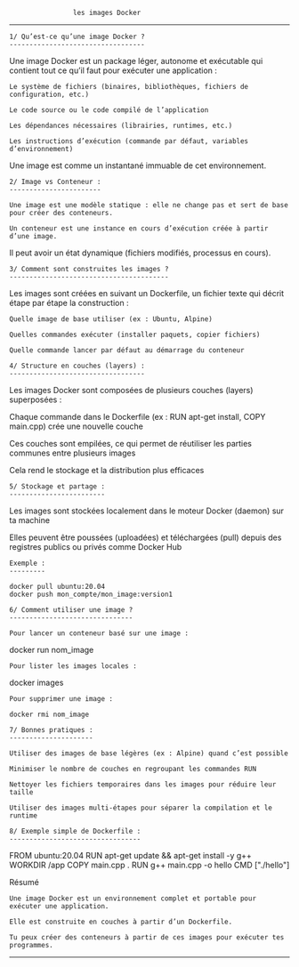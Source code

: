 					les images Docker
************************************************************************************************************************

	1/ Qu’est-ce qu’une image Docker ?
	----------------------------------

Une image Docker est un package léger, autonome et exécutable qui contient tout ce qu’il faut pour exécuter une application :

    Le système de fichiers (binaires, bibliothèques, fichiers de configuration, etc.)

    Le code source ou le code compilé de l’application

    Les dépendances nécessaires (librairies, runtimes, etc.)

    Les instructions d’exécution (commande par défaut, variables d’environnement)

Une image est comme un instantané immuable de cet environnement.

	2/ Image vs Conteneur :
	-----------------------

    Une image est une modèle statique : elle ne change pas et sert de base pour créer des conteneurs.

    Un conteneur est une instance en cours d’exécution créée à partir d’une image.
Il peut avoir un état dynamique (fichiers modifiés, processus en cours).

	3/ Comment sont construites les images ?
	----------------------------------------

Les images sont créées en suivant un Dockerfile, un fichier texte qui décrit étape par étape la construction :

    Quelle image de base utiliser (ex : Ubuntu, Alpine)

    Quelles commandes exécuter (installer paquets, copier fichiers)

    Quelle commande lancer par défaut au démarrage du conteneur

	4/ Structure en couches (layers) :
	----------------------------------

Les images Docker sont composées de plusieurs couches (layers) superposées :

Chaque commande dans le Dockerfile (ex : RUN apt-get install, COPY main.cpp) crée une nouvelle couche

Ces couches sont empilées, ce qui permet de réutiliser les parties communes entre plusieurs images

Cela rend le stockage et la distribution plus efficaces

	5/ Stockage et partage :
	------------------------

Les images sont stockées localement dans le moteur Docker (daemon) sur ta machine

Elles peuvent être poussées (uploadées) et téléchargées (pull) depuis des registres publics ou privés comme Docker Hub

    Exemple :
    ---------

    docker pull ubuntu:20.04
    docker push mon_compte/mon_image:version1

	6/ Comment utiliser une image ?
	-------------------------------

    Pour lancer un conteneur basé sur une image :

docker run nom_image

	Pour lister les images locales :

docker images

	Pour supprimer une image :

    docker rmi nom_image

	7/ Bonnes pratiques :
	---------------------

    Utiliser des images de base légères (ex : Alpine) quand c’est possible

    Minimiser le nombre de couches en regroupant les commandes RUN

    Nettoyer les fichiers temporaires dans les images pour réduire leur taille

    Utiliser des images multi-étapes pour séparer la compilation et le runtime

	8/ Exemple simple de Dockerfile :
	---------------------------------

FROM ubuntu:20.04
RUN apt-get update && apt-get install -y g++
WORKDIR /app
COPY main.cpp .
RUN g++ main.cpp -o hello
CMD ["./hello"]

Résumé

    Une image Docker est un environnement complet et portable pour exécuter une application.

    Elle est construite en couches à partir d’un Dockerfile.

    Tu peux créer des conteneurs à partir de ces images pour exécuter tes programmes.

***********************************************************************************************************
